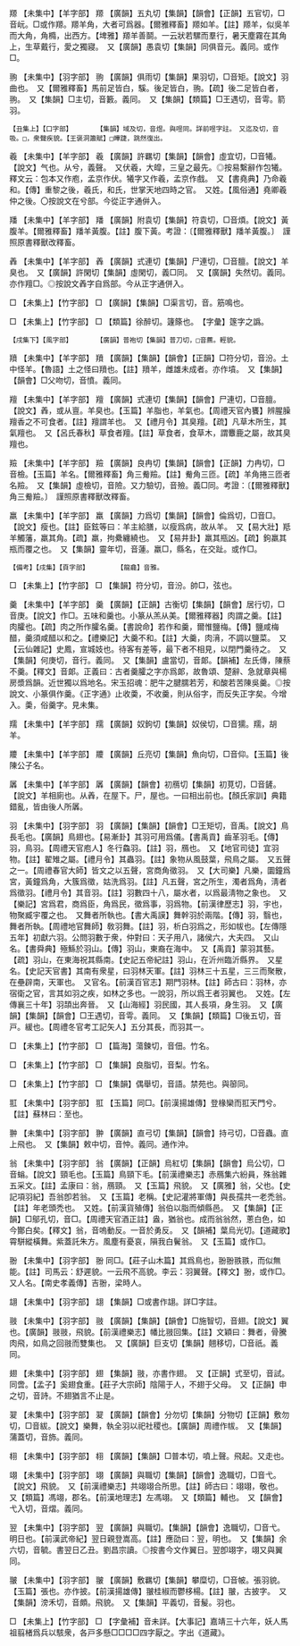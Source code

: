 <!-- { "loadSidebar": true } -->
羱	【未集中】【羊字部】	羱	【廣韻】五丸切【集韻】【韻會】【正韻】五官切，□音岏。□或作羱。羱羊角，大者可爲器。【爾雅釋畜】羱如羊。【註】羱羊，似吳羊而大角，角橢，出西方。【埤雅】羱羊善鬬。一云狀若騾而羣行，暑天塵霧在其角上，生草戴行，愛之獨寢。　又【廣韻】愚袁切【集韻】同俱音元。義同。或作□。

翑	【未集中】【羽字部】	翑	【廣韻】俱雨切【集韻】果羽切，□音矩。【說文】羽曲也。　又【爾雅釋畜】馬前足皆白，騱。後足皆白，翑。【疏】後二足皆白者，翑。　又【集韻】□主切，音籔。義同。　又【集韻】【類篇】□王遇切，音雩。箭羽。

	【丑集上】【口字部】		【集韻】域及切，音煜。與喅同。詳前喅字註。　又迄及切，音吸。□，衆聲疾貌。【王褒洞簫賦】□曄踕，跳然復出。

羲	【未集中】【羊字部】	羲	【廣韻】許羈切【集韻】【韻會】虛宜切，□音犧。【說文】气也。从兮，義聲。　又伏羲，大皡，三皇之最先。◎按易繫辭作包犧。釋文云：包本又作庖，孟京作伏。犧字又作羲，孟京作戲。　又【書堯典】乃命羲和。【傳】重黎之後，羲氏，和氏，世掌天地四時之官。　又姓。【風俗通】堯卿羲仲之後。〇按說文在兮部。今從正字通倂入。

羳	【未集中】【羊字部】	羳	【廣韻】附袁切【集韻】符袁切，□音煩。【說文】黃腹羊。【爾雅釋畜】羳羊黃腹。【註】腹下黃。考證：〔【爾雅釋獸】羳羊黃腹。〕　謹照原書釋獸改釋畜。 

羴	【未集中】【羊字部】	羴	【廣韻】式連切【集韻】尸連切，□音膻。【說文】羊臭也。　又【廣韻】許閑切【集韻】虛閑切，義□同。　又【廣韻】失然切。義同。亦作羶□。◎按說文羴字自爲部。今从正字通併入。

□	【未集上】【竹字部】	□	【廣韻】【集韻】□渠言切，音。筋鳴也。

□	【未集上】【竹字部】	□	【類篇】徐醉切。籧篨也。　【字彙】篴字之譌。

	【戌集下】【風字部】		【廣韻】普袍切【集韻】普刀切，□音藨。輕貌。

羵	【未集中】【羊字部】	羵	【廣韻】【集韻】【韻會】【正韻】□符分切，音汾。土中怪羊。【魯語】土之怪曰羵也。【註】羵羊，雌雄未成者。亦作墳。　又【集韻】【韻會】□父吻切，音憤。義同。

羶	【未集中】【羊字部】	羶	【廣韻】式連切【集韻】【韻會】尸連切，□音膻。【說文】羴，或从亶。羊臭也。【玉篇】羊脂也，羊氣也。【周禮天官內饔】辨腥臊羶香之不可食者。【註】羶謂羊也。　又【禮月令】其臭羶。【疏】凡草木所生，其氣羶也。　又【呂氏春秋】草食者羶。【註】草食者，食草木，謂麞鹿之屬，故其臭羶也。

羷	【未集中】【羊字部】	羷	【廣韻】良冉切【集韻】【韻會】【正韻】力冉切，□音檢。【玉篇】羊名。【爾雅釋畜】角三觠羷。【註】觠角三匝。【疏】羊角捲三匝者名羷。　又【集韻】虛檢切，音險。又力驗切，音殮。義□同。考證：〔【爾雅釋獸】角三觠羷。〕　謹照原書釋獸改釋畜。 

羸	【未集中】【羊字部】	羸	【廣韻】力爲切【集韻】【韻會】倫爲切，□音□。【說文】瘦也。【註】臣鉉等曰：羊主給膳，以瘦爲病，故从羊。　又【易大壯】羝羊觸藩，羸其角。【疏】羸，拘纍纏繞也。　又【易井卦】羸其瓶凶。【疏】鉤羸其瓶而覆之也。　又【集韻】靈年切，音蓮。羸□，縣名，在交趾。或作□。

	【備考】【戌集】【頁字部】		【龍龕】音雅。

□	【未集上】【竹字部】	□	【集韻】符分切，音汾。帥□，弦也。

羹	【未集中】【羊字部】	羹	【廣韻】【正韻】古衡切【集韻】【韻會】居行切，□音庚。【說文】作□。五味和羹也。小篆从羔从美。【爾雅釋器】肉謂之羹。【註】肉臛也。【疏】肉之所作臛名羹。【書說命】若作和羹，爾惟鹽梅。【傳】鹽咸梅醋，羹須咸醋以和之。【禮樂記】大羹不和。【註】大羹，肉湇，不調以鹽菜。　又【云仙雜記】史鳳，宣城妓也。待客有差等，最下者不相見，以閉門羹待之。　又【集韻】何庚切，音行。義同。　又【集韻】盧當切，音郞。【韻補】左氏傳，陳蔡不羹。【釋文】音郞。正義曰：古者羹臛之字亦爲郞，故魯頌、楚辭、急就章與楊房漿爲韻。近世獨以爲地名。宋玉招魂：肥牛之腱臑若芳，和酸若苦陳吳羹。◎按說文、小篆俱作羹。《正字通》止收羮，不收羹，則从俗字，而反失正字矣。今增入。羮，俗羹字。見未集。

羺	【未集中】【羊字部】	羺	【廣韻】奴鉤切【集韻】奴侯切，□音獳。羺，胡羊。

羻	【未集中】【羊字部】	羻	【廣韻】丘亮切【集韻】魚向切，□音仰。【玉篇】後陳公子名。

羼	【未集中】【羊字部】	羼	【廣韻】【韻會】初鴈切【集韻】初莧切，□音鏟。【說文】羊相廁也。从羴，在屋下。尸，屋也。一曰相出前也。【顏氏家訓】典籍錯亂，皆由後人所羼。

羽	【未集中】【羽字部】	羽	【廣韻】【集韻】【韻會】□王矩切，音禹。【說文】鳥長毛也。【廣韻】鳥翅也。【易漸卦】其羽可用爲儀。【書禹貢】齒革羽毛。【傳】羽，鳥羽。【周禮天官庖人】冬行鱻羽。【註】羽，鴈也。　又【地官司徒】宜羽物。【註】翟雉之屬。【禮月令】其蟲羽。【註】象物从風鼓葉，飛鳥之屬。　又五聲之一。【周禮春官大師】皆文之以五聲，宮商角徵羽。　又【大司樂】凡樂，圜鐘爲宮，黃鐘爲角，大簇爲徵，姑洗爲羽。【註】凡五聲，宮之所生，濁者爲角，淸者爲徵羽。【禮月令】其音羽。【註】羽數四十八，屬水者，以爲最淸物之象也。　又【樂記】宮爲君，商爲臣，角爲民，徵爲事，羽爲物。【前漢律歷志】羽，宇也，物聚臧宇覆之也。　又舞者所執也。【書大禹謨】舞幹羽於兩階。【傳】羽，翳也，舞者所執。【周禮地官舞師】敎羽舞。【註】羽，析白羽爲之，形如帗也。【左傳隱五年】初獻六羽。公問羽數于衆，仲對曰：天子用八，諸侯六，大夫四。　又山名。【書舜典】殛鯀於羽山。【傳】羽山，東裔在海中。　又【禹貢】蒙羽其藝。【疏】羽山，在東海祝其縣南。【史記五帝紀註】羽山，在沂州臨沂縣界。　又星名。【史記天官書】其南有衆星，曰羽林天軍。【註】羽林三十五星，三三而聚散，在壘辟南，天軍也。　又官名。【前漢百官志】期門羽林。【註】師古曰：羽林，亦宿衛之官，言其如羽之疾，如林之多也。一說羽，所以爲王者羽翼也。　又姓。【左傳襄三十年】羽頡出奔晉。　又【山海經】羽民國，其人長項，身生羽。　又【廣韻】【集韻】【韻會】□王遇切，音雩。義同。　又【集韻】【類篇】□後五切，音戸。緩也。【周禮冬官考工記矢人】五分其長，而羽其一。

□	【未集上】【竹字部】	□	【篇海】蕩鍊切，音佃。竹名。

□	【未集上】【竹字部】	□	【集韻】良脂切，音梨。竹名。

□	【未集上】【竹字部】	□	【集韻】偶舉切，音語。禁苑也。與篽同。

羾	【未集中】【羽字部】	羾	【玉篇】同□。【前漢揚雄傳】登椽欒而羾天門兮。【註】蘇林曰：至也。

翀	【未集中】【羽字部】	翀	【廣韻】直弓切【集韻】【韻會】持弓切，□音蟲。直上飛也。　又【集韻】敕中切，音忡。義同。通作沖。

翁	【未集中】【羽字部】	翁	【廣韻】【正韻】烏紅切【集韻】【韻會】烏公切，□音螉。【說文】頸毛也。【玉篇】鳥頸下毛。【前漢禮樂志】赤鴈集六紛員，殊翁雜五采文。【註】孟康曰：翁，鴈頸。　又【玉篇】飛貌。　又【廣雅】翁，父也。【史記項羽紀】吾翁卽若翁。　又【玉篇】老稱。【史記灌將軍傳】與長孺共一老禿翁。【註】年老頭禿也。　又姓。【前漢貨殖傳】翁伯以脂而傾縣邑。　又【集韻】【正韻】□鄔孔切，音□。【周禮天官酒正註】盎，猶翁也。成而翁翁然，蔥白色，如今酇白矣。【釋文】翁，音嗚動反。一音於勇反。　又【韻補】葉烏光切。【道藏歌】霄駢縱橫舞。紫蓋託朱方。風塵有憂哀，隕我白鬢翁。　又【玉篇】或作□。

翂	【未集中】【羽字部】	翂	同□。【莊子山木篇】其爲鳥也，翂翂翐翐，而似無能。【註】司馬云：舒遲貌。一云飛不高貌。李云：羽翼聲。【釋文】翂，或作□。　又人名。【南史孝義傳】吉翂，梁時人。

翃	【未集中】【羽字部】	翃	【集韻】□或書作翃。詳□字註。

翄	【未集中】【羽字部】	翄	【廣韻】【集韻】【韻會】□施智切，音翅。【說文】翼也。【廣韻】翄翄，飛貌。【前漢禮樂志】幡比翄回集。【註】文穎曰：舞者，骨騰肉飛，如鳥之回翄而雙集也。　又【廣韻】巨支切【集韻】翹移切，□音祇。義同。

翅	【未集中】【羽字部】	翅	【集韻】翄，亦書作翅。　又【正韻】式至切，音試。同啻。【孟子】奚翅食重。【莊子大宗師】陰陽于人，不翅于父母。　又【正韻】申之切，音詩。不翅猶言不止是。

翇	【未集中】【羽字部】	翇	【廣韻】【韻會】分勿切【集韻】分物切【正韻】敷勿切，□音紱。【說文】樂舞，執全羽以祀社稷也。【廣韻】周禮作帗。　又【集韻】蒲蓋切，音斾。義同。

翉	【未集中】【羽字部】	翉	【廣韻】【集韻】□普本切，噴上聲。飛起。又走也。

翊	【未集中】【羽字部】	翊	【廣韻】與職切【集韻】【韻會】逸職切，□音弋。【說文】飛貌。　又【前漢禮樂志】共翊翊合所思。【註】師古曰：翊翊，敬也。　又【類篇】馮翊，郡名。【前漢地理志】左馮翊。　又【類篇】輔也。　又【韻會】弋入切，音熠。義同。

翌	【未集中】【羽字部】	翌	【廣韻】與職切。【集韻】【韻會】逸職切，□音弋。明日也。【前漢武帝紀】翌日親登嵩高。【註】應劭曰：翌，明也。　又【集韻】余六切，音毓。書翌日乙丑。劉昌宗讀。◎按書今文作翼日。翌卽翊字，翊又與翼同。

翍	【未集中】【羽字部】	翍	【廣韻】敷羈切【集韻】攀糜切，□音帔。張羽貌。【玉篇】張也。亦作披。【前漢揚雄傳】翍桂椒而鬱栘楊。【註】翍，古披字。　又【集韻】滂禾切，音頗。飛貌。　又【集韻】平義切，音髲。羽也。

□	【未集上】【竹字部】	□	【字彙補】音未詳。【大事記】嘉靖三十六年，妖人馬祖翦楮爲兵以駭衆，各戸多懸□□□□四字厭之。字出《道藏》。

